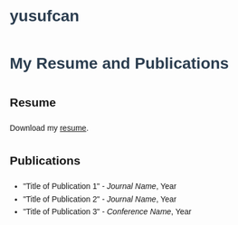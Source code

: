 # yusufcan
<!DOCTYPE html>
<html lang="en">
<head>
    <meta charset="UTF-8">
    <meta name="viewport" content="width=device-width, initial-scale=1.0">
    <title>My Resume and Publications</title>
    <style>
        body { font-family: Arial, sans-serif; line-height: 1.6; margin: 20px; }
        h1 { color: #2c3e50; }
        .section { margin-bottom: 20px; }
    </style>
</head>
<body>
    <h1>My Resume and Publications</h1>
    <div class="section">
        <h2>Resume</h2>
        <p>Download my <a href="resume.pdf" target="_blank">resume</a>.</p>
    </div>
    <div class="section">
        <h2>Publications</h2>
        <ul>
            <li>"Title of Publication 1" - <em>Journal Name</em>, Year</li>
            <li>"Title of Publication 2" - <em>Journal Name</em>, Year</li>
            <li>"Title of Publication 3" - <em>Conference Name</em>, Year</li>
        </ul>
    </div>
</body>
</html>
